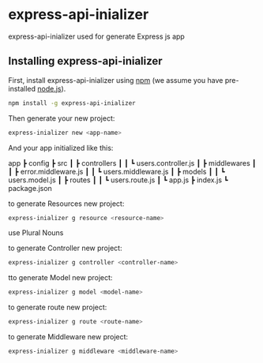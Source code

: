 # express-api-inializer

express-api-inializer used for generate Express js app


## Installing express-api-inializer

First, install express-api-inializer using [npm](https://www.npmjs.com/) (we assume you have pre-installed [node.js](https://nodejs.org/)).

```bash
npm install -g express-api-inializer
```

Then generate your new project:

```bash
express-inializer new <app-name>
```
And  your app initialized like this:

app
 ┣ config
 ┣ src
 ┃ ┣ controllers
 ┃ ┃ ┗ users.controller.js
 ┃ ┣ middlewares
 ┃ ┃ ┣ error.middleware.js
 ┃ ┃ ┗ users.middleware.js
 ┃ ┣ models
 ┃ ┃ ┗ users.model.js
 ┃ ┣ routes
 ┃ ┃ ┗ users.route.js
 ┃ ┗ app.js
 ┣ index.js
 ┗ package.json


to generate Resources new project:

```bash
express-inializer g resource <resource-name> 
```
use Plural Nouns

to generate Controller new project:

```bash
express-inializer g controller <controller-name>
```

tto generate Model new project:

```bash
express-inializer g model <model-name>
```

to generate route new project:

```bash
express-inializer g route <route-name>
```

to generate Middleware new project:

```bash
express-inializer g middleware <middleware-name>
```


